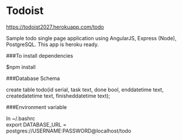 Todoist
=======
https://todoist2027.herokuapp.com/todo

Sample todo single page application using AngularJS, Express (Node), PostgreSQL. This app is heroku ready. 

###To install dependencies

$npm install

###Database Schema

create table todo(id serial, task text, done bool, enddatetime text, createdatetime text, finisheddatetime text);

###Environment variable

In ~/.bashrc <br/>
export DATABASE_URL = postgres://USERNAME:PASSWORD@localhost/todo
